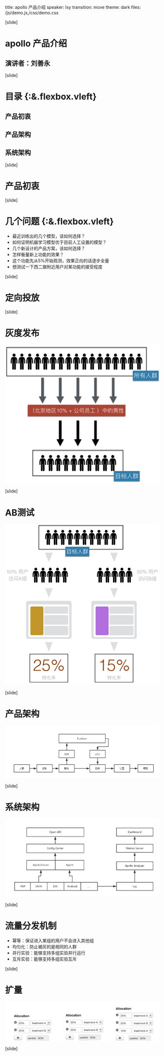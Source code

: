 title: apollo 产品介绍
speaker: lsy
transition: move
theme: dark
files: /js/demo.js,/css/demo.css

[slide]

# apollo 产品介绍
## 演讲者：刘善永

[slide]

# 目录 {:&.flexbox.vleft}
## 产品初衷
## 产品架构
## 系统架构

[slide]

# 产品初衷

[slide]

# 几个问题 {:&.flexbox.vleft}
- 最近训练出的几个模型，该如何选择？
- 如何证明机器学习模型优于目前人工设置的模型？
- 几个新设计的产品方案，该如何选择？
- 怎样衡量新上功能的效果？
- 这个功能先从5%开始观测，效果正向的话逐步全量
- 想测试一下西二旗附近用户对某功能的接受程度

[slide]

# 定向投放


[slide]

# 灰度发布
![灰度发布](https://raw.githubusercontent.com/buptlsy/images/gh-pages/apollo-huidu.png)

[slide]

# AB测试
![AB测试](https://raw.githubusercontent.com/buptlsy/images/gh-pages/apollo-AB.png)

[slide]

# 产品架构
![产品架构](https://raw.githubusercontent.com/buptlsy/images/gh-pages/apollo-chanpin-struct.png)

[slide]

# 系统架构
![系统架构](https://raw.githubusercontent.com/buptlsy/images/gh-pages/apollo-server-struct.png)

[slide]

# 流量分发机制

- 幂等：保证进入某组的用户不会进入其他组
- 均匀化：防止被灰的是相同的人群
- 并行实验：能够支持多组实验并行运行
- 互斥实验：能够支持多组实验互斥


[slide]

# 扩量

![扩量产品图](https://raw.githubusercontent.com/buptlsy/images/gh-pages/apollo-kuoliang.png)

[slide]


